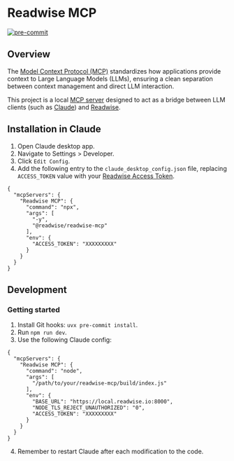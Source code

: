 # Readwise MCP

[![pre-commit](https://img.shields.io/badge/pre--commit-enabled-brightgreen?logo=pre-commit)](https://github.com/pre-commit/pre-commit)

## Overview

The [Model Context Protocol (MCP)](https://modelcontextprotocol.io) standardizes how applications provide context to Large Language Models (LLMs), ensuring a clean separation between context management and direct LLM interaction.

This project is a local [MCP server](https://spec.modelcontextprotocol.io) designed to act as a bridge between LLM clients (such as [Claude](https://claude.ai)) and [Readwise](https://readwise.io).

## Installation in Claude

1. Open Claude desktop app.
2. Navigate to Settings > Developer.
3. Click `Edit Config`.
4. Add the following entry to the `claude_desktop_config.json` file, replacing `ACCESS_TOKEN` value with your [Readwise Access Token](https://readwise.io/access_token).
```
{
  "mcpServers": {
    "Readwise MCP": {
      "command": "npx",
      "args": [
        "-y",
        "@readwise/readwise-mcp"
      ],
      "env": {
        "ACCESS_TOKEN": "XXXXXXXXX"
      }
    }
  }
}
```

## Development

### Getting started
1. Install Git hooks: `uvx pre-commit install`.
2. Run `npm run dev`.
3. Use the following Claude config:
```
{
  "mcpServers": {
    "Readwise MCP": {
      "command": "node",
      "args": [
        "/path/to/your/readwise-mcp/build/index.js"
      ],
      "env": {
        "BASE_URL": "https://local.readwise.io:8000",
        "NODE_TLS_REJECT_UNAUTHORIZED": "0",
        "ACCESS_TOKEN": "XXXXXXXXX"
      }
    }
  }
}
```
4. Remember to restart Claude after each modification to the code.